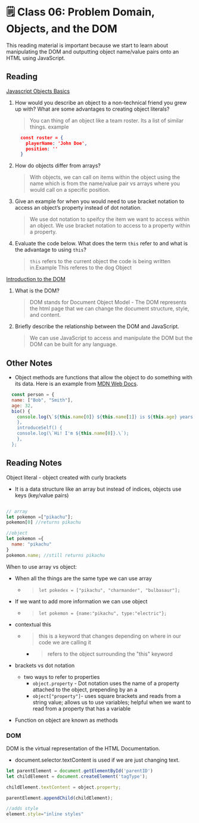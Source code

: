 # 🗒️ Class 06: Problem Domain, Objects, and the DOM

This reading material is important because we start to learn about manipulating the DOM and outputting object name/value pairs onto an HTML using JavaScript.

## Reading

[Javascript Objects Basics](https://developer.mozilla.org/en-US/docs/Learn/JavaScript/Objects/Basics)

1. How would you describe an object to a non-technical friend you grew up with?
What are some advantages to creating object literals?
    > You can thing of an object like a team roster. Its a list of similar things. example  

    ``` json
      const roster = {
        playerName: 'John Doe',
        position: ''
      }
    ```

1. How do objects differ from arrays?
    > With objects, we can call on items within the object using the name which is from the name/value pair vs arrays where you would call on a specific position.

1. Give an example for when you would need to use bracket notation to access an object’s property instead of dot notation.
    > We use dot notation to speifcy the item we want to access within an object. We use bracket notation to access to a property within a property.

1. Evaluate the code below. What does the term `this` refer to and what is the advantage to using `this`?
    > `this` refers to the current object the code is being written in.Example This referes to the dog Object

[Introduction to the DOM](https://developer.mozilla.org/en-US/docs/Web/API/Document_Object_Model/Introduction)

1. What is the DOM?
    > DOM stands for Document Object Model - The DOM represents the html page that we can change the document structure, style, and content.
1. Briefly describe the relationship between the DOM and JavaScript.
    > We can use JavaScript to access and manipulate the DOM but the DOM can be built for any language.

## Other Notes

- Object methods are functions that allow the object to do something with its data. Here is an example from [MDN Web Docs](https://developer.mozilla.org/en-US/docs/Learn/JavaScript/Objects/Basics).

``` js
  const person = {
  name: ["Bob", "Smith"],
  age: 32,
  bio() {
    console.log(\`${this.name[0]} ${this.name[1]} is ${this.age} years old.\`);
    },
    introduceSelf() {
    console.log(\`Hi! I'm ${this.name[0]}.\`);
    },
  };

```

## Reading Notes

Object literal - object created with curly brackets

- It is a data structure like an array but instead of indices, objects use keys (key/value pairs)

``` javascript

// array
let pokemon =["pikachu"];
pokemon[0] //returns pikachu

//object
let pokemon ={
  name: "pikachu"
}
pokemon.name; //still returns pikachu
```

When to use array vs object:

- When all the things are the same type we can use array
  - > `let pokedex = ["pikachu", "charmander", "bulbasaur"];`
- If we want to add more information we can use object
  - > `let pokemon = {name:"pikachu", type:"electric"};`

- contextual this
  - > this is a keyword that changes depending on where in our code we are calling it
    - > refers to the object surrounding the "this" keyword

- brackets vs dot notation
  - two ways to refer to properties
    - `object.property` - Dot notation uses the name of a property attached to the object, prepending by an a
    - `object["property"]`- uses square brackets and reads from a string value; allows us to use variables; helpful when we want to read from a property that has a variable

- Function on object are known as methods

### DOM

DOM is the virtual representation of the HTML Documentation.

- document.selector.textContent is used if we are just changing text.

``` javascript
let parentElement = document.getElementById('parentID')
let childElement = document.createElement('tagType');

childElement.textContent = object.property;

parentElement.appendChild(childElement);

//adds style
element.style="inline styles"
```

